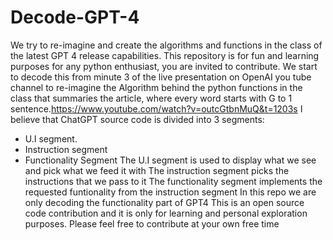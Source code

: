 # Decode-GPT-4
We try to re-imagine and create the algorithms and functions in the class of the latest GPT 4 release capabilities. This repository is for fun and learning purposes for any python enthusiast, you are invited to contribute.
We start to decode this from minute 3 of the live presentation on OpenAI you tube channel to re-imagine the Algorithm behind the python functions in the class that summaries the article, where every word starts with G to 1 sentence.https://www.youtube.com/watch?v=outcGtbnMuQ&t=1203s 
I believe that ChatGPT source code is divided into 3 segments:
- U.I segment.
- Instruction segment
- Functionality Segment
The U.I segment is used to display what we see and pick what we feed it with
The instruction segment picks the instructions that we pass to it
The functionality segment implements the requested funtionality from the instruction segment
In this repo we are only decoding the functionality part of GPT4
This is an open source code contribution and it is only for learning and personal exploration purposes.
Please feel free to contribute at your own free time

